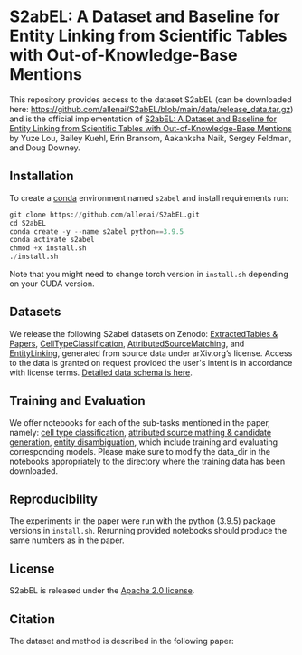 # S2abEL: A Dataset and Baseline for Entity Linking from Scientific Tables with Out-of-Knowledge-Base Mentions

This repository provides access to the dataset S2abEL (can be downloaded here: https://github.com/allenai/S2abEL/blob/main/data/release_data.tar.gz) and is the official implementation of [S2abEL: A Dataset and Baseline for Entity Linking from Scientific Tables with Out-of-Knowledge-Base Mentions](https:google.com) by Yuze Lou, Bailey Kuehl, Erin Bransom, Aakanksha Naik, Sergey Feldman, and Doug Downey.

## Installation
To create a [conda](https://www.anaconda.com/distribution/) environment named `s2abel` and install requirements run:

```python
git clone https://github.com/allenai/S2abEL.git
cd S2abEL
conda create -y --name s2abel python==3.9.5
conda activate s2abel
chmod +x install.sh
./install.sh
```
Note that you might need to change torch version in `install.sh` depending on your CUDA version.

## Datasets
We release the following S2abel datasets on Zenodo: [ExtractedTables & Papers](), [CellTypeClassification](), [AttributedSourceMatching](), and [EntityLinking](), generated from source data under arXiv.org’s license. Access to the data is granted on request provided the user's intent is in accordance with license terms. [Detailed data schema is here](data_schema.md).

## Training and Evaluation
We offer notebooks for each of the sub-tasks mentioned in the paper, namely: [cell type classification](notebooks/ctc.ipynb), [attributed source mathing & candidate generation](notebooks/asm.ipynb), [entity disambiguation](notebooks/el.ipynb), which include training and evaluating corresponding models. Please make sure to modify the data_dir in the notebooks appropriately to the directory where the training data has been downloaded.

## Reproducibility
The experiments in the paper were run with the python (3.9.5) package versions in `install.sh`. Rerunning provided notebooks should produce the same numbers as in the paper.

## License
S2abEL is released under the [Apache 2.0 license](LICENSE).

## Citation
The dataset and method is described in the following paper:
